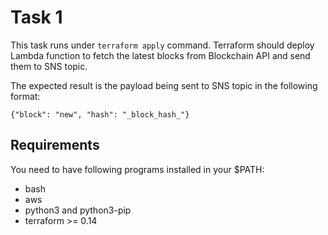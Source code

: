 # Task 1

This task runs under `terraform apply` command. Terraform should deploy Lambda function to fetch the latest blocks from Blockchain API and send them to SNS topic.

The expected result is the payload being sent to SNS topic in the following format:

```
{"block": "new", "hash": "_block_hash_"}
```

## Requirements

You need to have following programs installed in your $PATH:

* bash
* aws
* python3 and python3-pip
* terraform >= 0.14

